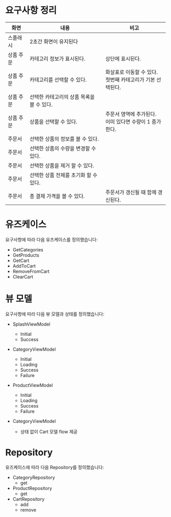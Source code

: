# 요구사항 정리

| 화면 | 내용 | 비고 |
| - | - | - |
| 스플래시 | 2초간 화면이 유지된다 | |
| 상품 주문 | 카테고리 정보가 표시된다. | 상단에 표시된다. |
| 상품 주문 | 카테고리를 선택할 수 있다. | 화살표로 이동할 수 있다.<br/>첫번째 카테고리가 기본 선택된다. |
| 상품 주문 | 선택한 카테고리의 상품 목록을 볼 수 있다. | |
| 상품 주문 | 상품을 선택할 수 있다. | 주문서 영역에 추가된다.<br/>이미 있다면 수량이 1 증가한다. |
| 주문서 | 선택한 상품의 정보를 볼 수 있다. | |
| 주문서 | 선택한 상품의 수량을 변경할 수 있다. | |
| 주문서 | 선택한 상품을 제거 할 수 있다. | |
| 주문서 | 선택한 상품 전체를 초기화 할 수 있다. | |
| 주문서 | 총 결제 가격을 볼 수 있다. | 주문서가 갱신될 때 함께 갱신된다. |

# 유즈케이스

요구사항에 따라 다음 유즈케이스를 정의했습니다:

* GetCategories
* GetProducts
* GetCart
* AddToCart
* RemoveFromCart
* ClearCart

# 뷰 모델

요구사항에 따라 다음 뷰 모델과 상태를 정의했습니다:

* SplashViewModel
  * Initial
  * Success

* CategoryViewModel
  * Initial
  * Loading
  * Success
  * Failure

* ProductViewModel
  * Initial
  * Loading
  * Success
  * Failure

* CategoryViewModel
  * 상태 없이 Cart 모델 flow 제공

# Repository

유즈케이스에 따라 다음 Repository를 정의했습니다:

* CategoryRepository
  * get
* ProductRepository
  * get
* CartRepository
  * add
  * remove
